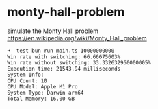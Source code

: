 # monty-hall-problem
simulate the Monty Hall problem https://en.wikipedia.org/wiki/Monty_Hall_problem

``` shell
➜  test bun run main.ts 10000000000
Win rate with switching: 66.66675603%
Win rate without switching: 33.332632960000005%
Execution time: 21543.94 milliseconds
System Info:
CPU Count: 10
CPU Model: Apple M1 Pro
System Type: Darwin arm64
Total Memory: 16.00 GB
```
